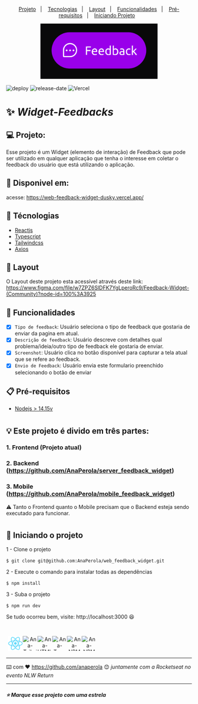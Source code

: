 <p align="center">
  <a href="#-projeto">Projeto</a>&nbsp;&nbsp;&nbsp;|&nbsp;&nbsp;&nbsp;
  <a href="#-técnologias">Tecnologias</a>&nbsp;&nbsp;&nbsp;|&nbsp;&nbsp;&nbsp;
  <a href="#-layout">Layout</a>&nbsp;&nbsp;&nbsp;|&nbsp;&nbsp;&nbsp;
  <a href="#-funcionalidades">Funcionalidades</a>&nbsp;&nbsp;&nbsp;|&nbsp;&nbsp;&nbsp;
  <a href="#-pré-requisitos">Pré-requisitos</a>&nbsp;&nbsp;&nbsp;|&nbsp;&nbsp;&nbsp;
  <a href="#-iniciando-o-projeto">Iniciando Projeto</a>&nbsp;&nbsp;&nbsp;
</p>

<div align="center">
  <img height="150em" src="./assets/new.png" />
</div>

  ![deploy](https://img.shields.io/static/v1?label=state&message=production&color=green)
  ![release-date](https://img.shields.io/static/v1?label=release-date&message=May-2022&color=orange)
  ![Vercel](https://vercelbadge.vercel.app/api/anaperola/web_feedback_widget)

# ✨ *Widget-Feedbacks*

## 💻 Projeto:

Esse projeto é um Widget (elemento de interação) de Feedback que pode ser utilizado em qualquer aplicação que tenha o interesse em coletar o feedback do usuário que está utilizando o aplicação.

## 🔗 Disponivel em:

acesse: https://web-feedback-widget-dusky.vercel.app/

## 🚀 Técnologias

- [Reactjs](https://pt-br.reactjs.org/)
- [Typescript](https://www.typescriptlang.org/)
- [Tailwindcss](https://tailwindcss.com/)
- [Axios](https://axios-http.com/ptbr/docs/intro)

## 🔖 Layout

O Layout deste projeto esta acessível através deste link: https://www.figma.com/file/w7ZPZ6SlDFK7YgLperoRc9/Feedback-Widget-(Community)?node-id=100%3A3925 

## 🔨 Funcionalidades

- [X] `Tipo de feedback`: Usuário seleciona o tipo de feedback que gostaria de enviar da pagina em atual.
- [X] `Descrição de feedback`: Usuário descreve com detalhes qual problema/ideia/outro tipo de feedback ele gostaria de enviar.
- [X] `Screenshot`: Usuário clica no botão disponível para capturar a tela atual que se refere ao feedback.
- [X] `Envio de Feedback`: Usuário envia este formulario preenchido selecionando o botão de enviar 

## 📋 Pré-requisitos

- [Nodejs > 14.15v](https://nodejs.org/en/)

#

## 💡 Este projeto é divido em três partes:

### 1. Frontend (Projeto atual)
### 2. Backend (https://github.com/AnaPerola/server_feedback_widget)
### 3. Mobile (https://github.com/AnaPerola/mobile_feedback_widget)


⚠️ Tanto o Frontend quanto o Mobile precisam que o Backend esteja sendo executado para funcionar.

#

## 🔧 Iniciando o projeto

1 - Clone o projeto
```console
$ git clone git@github.com:AnaPerola/web_feedback_widget.git
```
2 - Execute o comando para instalar todas as dependências
```console
$ npm install
```
3 - Suba o projeto 
```console
$ npm run dev
```

Se tudo ocorreu bem, visite: http://localhost:3000 😆

#

<div align="center" style="display:flex; padding:5px; ">
  <img 
    alt="Ana-React" 
    style="height:40px; width:40px;"
    src="https://raw.githubusercontent.com/devicons/devicon/master/icons/react/react-original.svg"
  >
  <img 
    alt="Ana-Tailwindcss"
    style="height:40px; width:40px;" src="https://cdn.jsdelivr.net/gh/devicons/devicon/icons/tailwindcss/tailwindcss-plain.svg" 
  />
  <img
    alt="Ana-HTML5"
    style="height:40px; width:40px;"
    src="https://cdn.jsdelivr.net/gh/devicons/devicon/icons/html5/html5-original.svg" 
  />
  <img 
    alt="Ana-Typescrit"
    style="height:40px; width:40px;"
    src="https://cdn.jsdelivr.net/gh/devicons/devicon/icons/typescript/typescript-original.svg" 
  />
  <img
    alt="Ana-NPM"
    style="height:40px; width:40px;"
    src="https://cdn.jsdelivr.net/gh/devicons/devicon/icons/npm/npm-original-wordmark.svg" 
  />
  <img
    alt="Ana-NPM"
    style="height:40px; width:40px;"
    src="https://user-images.githubusercontent.com/43313420/105883616-57dbeb00-6007-11eb-9df2-de0e2a42655c.png" 
  />
</div>          

---
⌨️ com ❤️ https://github.com/anaperola 😊
_juntamente com a Rocketseat no evento *NLW Return*_

---
##### ⭐ Marque esse projeto com uma estrela
